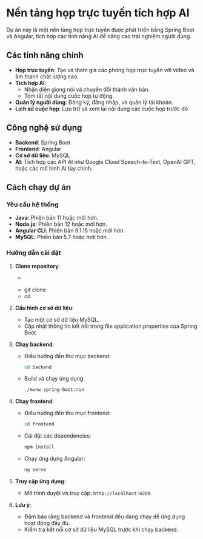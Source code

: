 # Nền tảng họp trực tuyến tích hợp AI

Dự án này là một nền tảng họp trực tuyến được phát triển bằng Spring Boot và Angular, tích hợp các tính năng AI để nâng cao trải nghiệm người dùng.

## Các tính năng chính

- **Họp trực tuyến**: Tạo và tham gia các phòng họp trực tuyến với video và âm thanh chất lượng cao.
- **Tích hợp AI**:
  - Nhận diện giọng nói và chuyển đổi thành văn bản.
  - Tóm tắt nội dung cuộc họp tự động.
- **Quản lý người dùng**: Đăng ký, đăng nhập, và quản lý tài khoản.
- **Lịch sử cuộc họp**: Lưu trữ và xem lại nội dung các cuộc họp trước đó.

## Công nghệ sử dụng

- **Backend**: Spring Boot
- **Frontend**: Angular
- **Cơ sở dữ liệu**: MySQL
- **AI**: Tích hợp các API AI như Google Cloud Speech-to-Text, OpenAI GPT, hoặc các mô hình AI tùy chỉnh.

## Cách chạy dự án

### Yêu cầu hệ thống

- **Java**: Phiên bản 11 hoặc mới hơn.
- **Node.js**: Phiên bản 12 hoặc mới hơn.
- **Angular CLI**: Phiên bản 9.1.15 hoặc mới hơn.
- **MySQL**: Phiên bản 5.7 hoặc mới hơn.

### Hướng dẫn cài đặt

1. **Clone repository**:
   - ```bash
   - git clone <repository-url>
   - cd <repository-folder>

2. **Cấu hình cơ sở dữ liệu**:
    - Tạo một cơ sở dữ liệu MySQL.
    - Cập nhật thông tin kết nối trong file application.properties của Spring Boot.

3. **Chạy backend**:
   - Điều hướng đến thư mục backend:
     ```bash
     cd backend
     ```
   - Build và chạy ứng dụng:
     ```bash
     ./mvnw spring-boot:run
     ```

4. **Chạy frontend**:
   - Điều hướng đến thư mục frontend:
     ```bash
     cd frontend
     ```
   - Cài đặt các dependencies:
     ```bash
     npm install
     ```
   - Chạy ứng dụng Angular:
     ```bash
     ng serve
     ```

5. **Truy cập ứng dụng**:
   - Mở trình duyệt và truy cập: `http://localhost:4200`.

6. **Lưu ý**:
   - Đảm bảo rằng backend và frontend đều đang chạy để ứng dụng hoạt động đầy đủ.
   - Kiểm tra kết nối cơ sở dữ liệu MySQL trước khi chạy backend.
